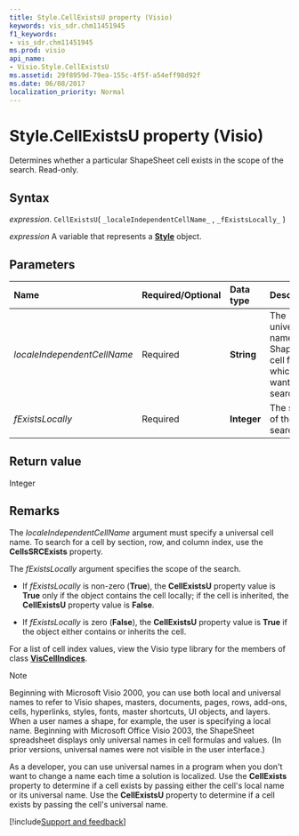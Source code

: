 ```yaml
---
title: Style.CellExistsU property (Visio)
keywords: vis_sdr.chm11451945
f1_keywords:
- vis_sdr.chm11451945
ms.prod: visio
api_name:
- Visio.Style.CellExistsU
ms.assetid: 29f8959d-79ea-155c-4f5f-a54eff98d92f
ms.date: 06/08/2017
localization_priority: Normal
---
```



# Style.CellExistsU property (Visio)

Determines whether a particular ShapeSheet cell exists in the scope of the search. Read-only.


## Syntax

_expression_. `CellExistsU`( `_localeIndependentCellName_` , `_fExistsLocally_` )

_expression_ A variable that represents a **[Style](Visio.Style.md)** object.


## Parameters



|Name|Required/Optional|Data type|Description|
|:-----|:-----|:-----|:-----|
| _localeIndependentCellName_|Required| **String**|The universal name of the ShapeSheet cell for which you want to search.|
| _fExistsLocally_|Required| **Integer**|The scope of the search.|

## Return value

Integer


## Remarks

The  _localeIndependentCellName_ argument must specify a universal cell name. To search for a cell by section, row, and column index, use the **CellsSRCExists** property.

The  _fExistsLocally_ argument specifies the scope of the search.




- If  _fExistsLocally_ is non-zero (**True**), the **CellExistsU** property value is **True** only if the object contains the cell locally; if the cell is inherited, the **CellExistsU** property value is **False**.
    
- If  _fExistsLocally_ is zero (**False**), the **CellExistsU** property value is **True** if the object either contains or inherits the cell.
    


For a list of cell index values, view the Visio type library for the members of class  **[VisCellIndices](Visio.viscellindices.md)**.




> [!NOTE] 
> Beginning with Microsoft Visio 2000, you can use both local and universal names to refer to Visio shapes, masters, documents, pages, rows, add-ons, cells, hyperlinks, styles, fonts, master shortcuts, UI objects, and layers. When a user names a shape, for example, the user is specifying a local name. Beginning with Microsoft Office Visio 2003, the ShapeSheet spreadsheet displays only universal names in cell formulas and values. (In prior versions, universal names were not visible in the user interface.) 

As a developer, you can use universal names in a program when you don't want to change a name each time a solution is localized. Use the  **CellExists** property to determine if a cell exists by passing either the cell's local name or its universal name. Use the **CellExistsU** property to determine if a cell exists by passing the cell's universal name.

[!include[Support and feedback](~/includes/feedback-boilerplate.md)]